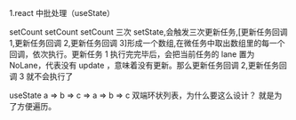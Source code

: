 1.react 中批处理（useState）

<!--
setCount((count) => {
    return count + 1; a
});
setCount((count) => {
    return count + 1; b
});
setCount((count) => {
    return count + 1; c
});
-->

setCount setCount setCount 三次 setState,会触发三次更新任务,[更新任务回调 1,更新任务回调 2,更新任务回调 3]形成一个数组,在微任务中取出数组里的每一个回调，依次执行。更新任务 1 执行完完毕后，会把当前任务的 lane 置为 NoLane，代表没有 update ，意味着没有更新。那么更新任务回调 2,更新任务回调 3 就不会执行了

useState a => b => c => a => b => c 双端环状列表，为什么要这么设计？ 就是为了方便遍历。

